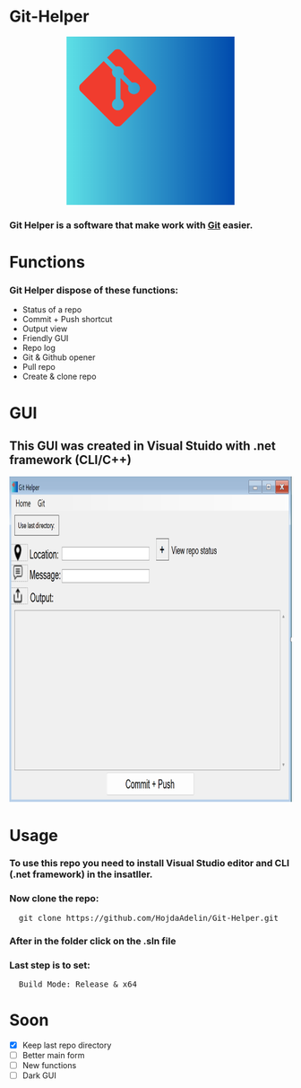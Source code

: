 # Git-Helper
<p align="center">
<img src="Git-Helper/src/Assets/logo.png" width="300px" height="300px">
</p>

### Git Helper is a software that make work with [Git](https://git-scm.com/) easier.

# Functions

### Git Helper dispose of these functions:

- Status of a repo
- Commit + Push shortcut
- Output view
- Friendly GUI
- Repo log
- Git & Github opener
- Pull repo
- Create & clone repo

# GUI

## This GUI was created in Visual Stuido with .net framework (CLI/C++)

<p align="center">

<img src="Git-Helper/src/Assets/app.png" width="1000" height="580">
  
</p>

# Usage

### To use this repo you need to install Visual Studio editor and CLI (.net framework) in the insatller.
### Now clone the repo:
<pre>
  git clone https://github.com/HojdaAdelin/Git-Helper.git
</pre>
### After in the folder click on the .sln file
### Last step is to set:
<pre>
  Build Mode: Release & x64
</pre>

# Soon

- [x] Keep last repo directory
- [ ] Better main form
- [ ] New functions
- [ ] Dark GUI
